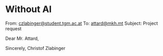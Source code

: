 # Without AI

From: czlabinger@student.tgm.ac.at
To: attard@mkh.mt
Subject: Project request

Dear Mr. Attard,





Sincerely,
Christof Zlabinger

